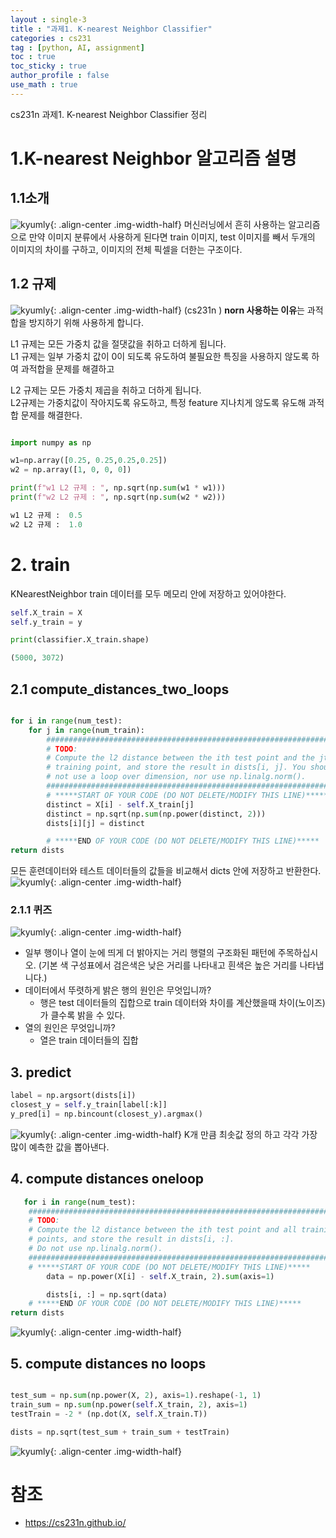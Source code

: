 ```yaml
---
layout : single-3
title : "과제1. K-nearest Neighbor Classifier"
categories : cs231
tag : [python, AI, assignment]
toc : true
toc_sticky : true
author_profile : false
use_math : true
---
```

cs231n 과제1. K-nearest Neighbor Classifier 정리

# 1.K-nearest Neighbor 알고리즘 설명

## 1.1소개
![kyumly]({{site.url}}/images/assignment/one/knn-img1.png){: .align-center .img-width-half}
머신러닝에서 흔히 사용하는 알고리즘으로 만약 이미지 분류에서 사용하게 된다면
train 이미지, test 이미지를 빼서 두개의 이미지의 차이를 구하고, 이미지의 전체 픽셀을 더한는 구조이다.

## 1.2 규제
![kyumly]({{site.url}}/images/assignment/one/knn-img2.png){: .align-center .img-width-half}
(cs231n )
**norn 사용하는 이유**는 과적합을 방지하기 위해 사용하게 합니다.<br>

L1 규제는 모든 가중치 값을 절댓값을 취하고 더하게 됩니다.<br>
L1 규제는 일부 가중치 값이 0이 되도록 유도하여 불필요한 특징을 사용하지 않도록 하여 과적합을 문제를 해결하고

L2 규제는 모든 가중치 제곱을 취하고 더하게 됩니다.<br>
L2규제는 가중치값이 작아지도록 유도하고, 특정 feature 지나치게 않도록 유도해 과적합 문제를 해결한다.

~~~python

import numpy as np

w1=np.array([0.25, 0.25,0.25,0.25])
w2 = np.array([1, 0, 0, 0])

print(f"w1 L2 규제 : ", np.sqrt(np.sum(w1 * w1)))
print(f"w2 L2 규제 : ", np.sqrt(np.sum(w2 * w2)))

w1 L2 규제 :  0.5
w2 L2 규제 :  1.0
~~~

# 2. train
KNearestNeighbor train 데이터를 모두 메모리 안에 저장하고 있어야한다.
~~~python
self.X_train = X
self.y_train = y

print(classifier.X_train.shape)

(5000, 3072)
~~~
## 2.1 compute_distances_two_loops
~~~python

for i in range(num_test):
    for j in range(num_train):
        #####################################################################
        # TODO:                                                             #
        # Compute the l2 distance between the ith test point and the jth    #
        # training point, and store the result in dists[i, j]. You should   #
        # not use a loop over dimension, nor use np.linalg.norm().          #
        #####################################################################
        # *****START OF YOUR CODE (DO NOT DELETE/MODIFY THIS LINE)*****
        distinct = X[i] - self.X_train[j]
        distinct = np.sqrt(np.sum(np.power(distinct, 2)))
        dists[i][j] = distinct

        # *****END OF YOUR CODE (DO NOT DELETE/MODIFY THIS LINE)*****
return dists
~~~
모든 훈련데이터와 테스트 데이터들의 값들을 비교해서 dicts 안에 저장하고 반환한다.
![kyumly]({{site.url}}/images/assignment/one/knn-img3.png){: .align-center .img-width-half}

### 2.1.1 퀴즈
![kyumly]({{site.url}}/images/assignment/one/knn-img4.png){: .align-center .img-width-half}

- 일부 행이나 열이 눈에 띄게 더 밝아지는 거리 행렬의 구조화된 패턴에 주목하십시오. (기본 색 구성표에서 검은색은 낮은 거리를 나타내고 흰색은 높은 거리를 나타냅니다.)
- 데이터에서 뚜렷하게 밝은 행의 원인은 무엇입니까?
  - 행은 test 데이터들의 집합으로 train 데이터와 차이를 계산했을때 차이(노이즈)가 클수록 밝을 수 있다.
- 열의 원인은 무엇입니까?
  - 열은 train 데이터들의 집합

## 3. predict

~~~python
label = np.argsort(dists[i])
closest_y = self.y_train[label[:k]]
y_pred[i] = np.bincount(closest_y).argmax()
~~~
![kyumly]({{site.url}}/images/assignment/one/knn-img5.png){: .align-center .img-width-half}
K개 만큼 최솟값 정의 하고 각각 가장 많이 예측한 값을 뽑아낸다.


## 4. compute distances oneloop

~~~python
   for i in range(num_test):
    #######################################################################
    # TODO:                                                               #
    # Compute the l2 distance between the ith test point and all training #
    # points, and store the result in dists[i, :].                        #
    # Do not use np.linalg.norm().                                        #
    #######################################################################
    # *****START OF YOUR CODE (DO NOT DELETE/MODIFY THIS LINE)*****
        data = np.power(X[i] - self.X_train, 2).sum(axis=1)

        dists[i, :] = np.sqrt(data)
    # *****END OF YOUR CODE (DO NOT DELETE/MODIFY THIS LINE)*****
return dists
~~~
![kyumly]({{site.url}}/images/assignment/one/knn-img6.png){: .align-center .img-width-half}

## 5. compute distances no loops
~~~python

test_sum = np.sum(np.power(X, 2), axis=1).reshape(-1, 1)
train_sum = np.sum(np.power(self.X_train, 2), axis=1)
testTrain = -2 * (np.dot(X, self.X_train.T))

dists = np.sqrt(test_sum + train_sum + testTrain)
~~~
![kyumly]({{site.url}}/images/assignment/one/knn-img7.png){: .align-center .img-width-half}


# 참조
- https://cs231n.github.io/

